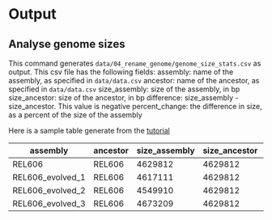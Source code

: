 # Output

## Analyse genome sizes

This command generates `data/04_rename_genome/genome_size_stats.csv` as output. This csv file has the following fields:
assembly: name of the assembly, as specified in `data/data.csv`
ancestor: name of the ancestor, as specified in `data/data.csv`
size_assembly: size of the assembly, in bp
size_ancestor: size of the ancestor, in bp
difference: size_assembly - size_ancestor. This value is negative
percent_change: the difference in size, as a percent of the size of the assembly 

Here is a sample table generate from the [tutorial](tutorial.md)

|assembly|ancestor|size_assembly|size_ancestor|difference|percent_change|
|-----|-------|------|-------|----|----|
|REL606|REL606|4629812|4629812|0|0.0|
|REL606_evolved_1|REL606|4617111|4629812|-12701|-0.2743|
|REL606_evolved_2|REL606|4549910|4629812|-79902|-1.7258|
|REL606_evolved_3|REL606|4673209|4629812|43397|0.9373|

